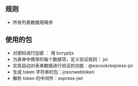 ## 规则

- 所有列表数据用降序

## 使用的包

- 对密码进行加密 ： 用 bcryptjs
- 为表单中携带的每个数据项，定义验证规则： joi
- 实现自动对表单数据进行验证的功能：@escook/express-joi
- 生成 token 字符串的包：josonwebtoken
- 解析 token 的中间件：express-jwt
